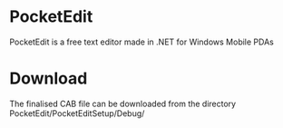 # PocketEdit
PocketEdit is a free text editor made in .NET for Windows Mobile PDAs
# Download
The finalised CAB file can be downloaded from the directory PocketEdit/PocketEditSetup/Debug/
